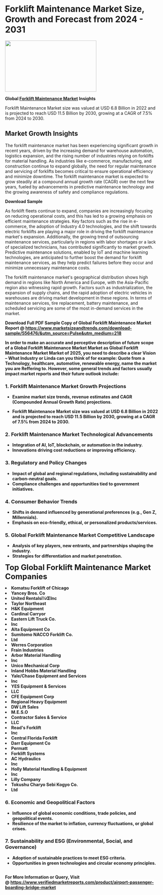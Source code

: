 <H1>Forklift Maintenance Market Size, Growth and Forecast from 2024 - 2031</H1><img class="aligncenter size-medium wp-image-584254" src="https://thirdeyenews.in/wp-content/uploads/2024/09/Global-Market-Research-300x168.jpeg" alt="" width="300" height="168" /><p><strong>Global&nbsp;<a href="https://www.marketsizeandtrends.com/download-sample/556476/&amp;utm_source=Pulse&amp;utm_medium=218">Forklift Maintenance Market</a> Insights</strong></p><p>Forklift Maintenance Market size was valued at USD 6.8 Billion in 2022 and is projected to reach USD 11.5 Billion by 2030, growing at a CAGR of 7.5% from 2024 to 2030.</p><p><h2>Market Growth Insights</h2> <p>The forklift maintenance market has been experiencing significant growth in recent years, driven by the increasing demand for warehouse automation, logistics expansion, and the rising number of industries relying on forklifts for material handling. As industries like e-commerce, manufacturing, and construction continue to expand globally, the need for regular maintenance and servicing of forklifts becomes critical to ensure operational efficiency and minimize downtime. The forklift maintenance market is expected to grow steadily at a compound annual growth rate (CAGR) over the next few years, fueled by advancements in predictive maintenance technology and the growing awareness of safety and compliance regulations.</p> <p><strong>Download Sample</strong></p> <p>As forklift fleets continue to expand, companies are increasingly focusing on reducing operational costs, and this has led to a growing emphasis on efficient maintenance strategies. Key factors such as the rise in e-commerce, the adoption of Industry 4.0 technologies, and the shift towards electric forklifts are playing a major role in driving the forklift maintenance market's expansion. Additionally, the growing trend of outsourcing maintenance services, particularly in regions with labor shortages or a lack of specialized technicians, has contributed significantly to market growth. Predictive maintenance solutions, enabled by IoT and machine learning technologies, are anticipated to further boost the demand for forklift maintenance services, as they help predict failures before they occur and minimize unnecessary maintenance costs.</p> <p>The forklift maintenance market's geographical distribution shows high demand in regions like North America and Europe, with the Asia-Pacific region also witnessing rapid growth. Factors such as industrialization, the expansion of supply chains, and the rapid adoption of electric vehicles in warehouses are driving market development in these regions. In terms of maintenance services, tire replacement, battery maintenance, and scheduled servicing are some of the most in-demand services in the market.</p> <p><strong></p><p><span class=""><strong>Download Full PDF Sample Copy of Global Forklift Maintenance Market Report</strong> @ <a href="https://www.marketsizeandtrends.com/download-sample/556476/&amp;utm_source=Pulse&amp;utm_medium=218" target="_blank">https://www.marketsizeandtrends.com/download-sample/556476/&amp;utm_source=Pulse&amp;utm_medium=218</a></span></p><p>In order to make an accurate and perceptive description of future scope of a Global&nbsp;Forklift Maintenance Market Market as Global&nbsp;Forklift Maintenance Market Market of 2025, you need to describe a clear Vision &ndash; What Industry or Linda can you think of for example: Quote from a Technology, healthcare, automotive, renewable energy, name the market you are Reffering to. However, some general trends and factors usually impact market reports and their future outlook include:</p><h3>1.&nbsp;<strong>Forklift Maintenance Market Growth Projections</strong></h3><ul><li>Examine market size trends, revenue estimates and CAGR (Compounded Annual Growth Rate) projections.</li><li><p>Forklift Maintenance Market size was valued at USD 6.8 Billion in 2022 and is projected to reach USD 11.5 Billion by 2030, growing at a CAGR of 7.5% from 2024 to 2030.</p></li></ul><h3>2.&nbsp;<strong>Forklift Maintenance Market Technological Advancements</strong></h3><ul><li>Integration of AI, IoT, blockchain, or automation in the industry.</li><li>Innovations driving cost reductions or improving efficiency.</li></ul><h3>3.&nbsp;<strong>Regulatory and Policy Changes</strong></h3><ul><li>Impact of global and regional regulations, including sustainability and carbon-neutral goals.</li><li>Compliance challenges and opportunities tied to government initiatives.</li></ul><h3>4.&nbsp;<strong>Consumer Behavior Trends</strong></h3><ul><li>Shifts in demand influenced by generational preferences (e.g., Gen Z, Millennials).</li><li>Emphasis on eco-friendly, ethical, or personalized products/services.</li></ul><h3>5.&nbsp;<strong>Global Forklift Maintenance Market Competitive Landscape</strong></h3><ul><li>Analysis of key players, new entrants, and partnerships shaping the industry.</li><li>Strategies for differentiation and market penetration.</li></ul><p data-pm-slice="1 1 []"><span style="color: inherit; font-family: inherit; font-size: 25px;">Top Global Forklift Maintenance Market Companies</span></p><div class="" data-test-id=""><p><li>Komatsu Forklift of Chicago</li><li> Yancey Bros. Co</li><li> United Rentalsï¼ŒInc</li><li> Taylor Northeast</li><li> H&K Equipment</li><li> Cardinal Carryor</li><li> Eastern Lift Truck Co.</li><li> Inc</li><li> Alta Equipment Co</li><li> Sumitomo NACCO Forklift Co.</li><li> Ltd</li><li> Werres Corporation</li><li> Frain Industries</li><li> Arbor Material Handling</li><li> Inc</li><li> Unico Mechanical Corp</li><li> Inland Hobbs Material Handling</li><li> Yale/Chase Equipment and Services</li><li> Inc</li><li> YES Equipment & Services</li><li> LLC</li><li> CFE Equipment Corp</li><li> Regional Heavy Equipment</li><li> DW Lift Sales</li><li> M.E.S.O</li><li> Contractor Sales & Service</li><li> LLC</li><li> Read's Forklift</li><li> Inc</li><li> Central Florida Forklift</li><li> Darr Equipment Co</li><li> Permatt</li><li> Forklift Systems</li><li> AC Hydraulics</li><li> Inc</li><li> Holly Material Handling & Equipment</li><li> Inc</li><li> Lilly Company</li><li> Tokushu Charyo Sebi Kogyo Co.</li><li> Ltd</li></p></div><h3>6.&nbsp;<strong>Economic and Geopolitical Factors</strong></h3><ul><li>Influence of global economic conditions, trade policies, and geopolitical events.</li><li>Resilience of the market to inflation, currency fluctuations, or global crises.</li></ul><h3>7.&nbsp;<strong>Sustainability and ESG (Environmental, Social, and Governance)</strong></h3><ul><li>Adoption of sustainable practices to meet ESG criteria.</li><li>Opportunities in green technologies and circular economy principles.</li></ul><h2><strong style="font-size: 14px;">For More Information or Query, Visit @&nbsp;</strong><a style="background-color: #ffffff; font-size: 14px;" href="https://www.marketsizeandtrends.com/report/forklift-maintenance-market/" target="_blank">https://www.verifiedmarketreports.com/product/airport-passenger-boarding-bridge-market</a></h2>
